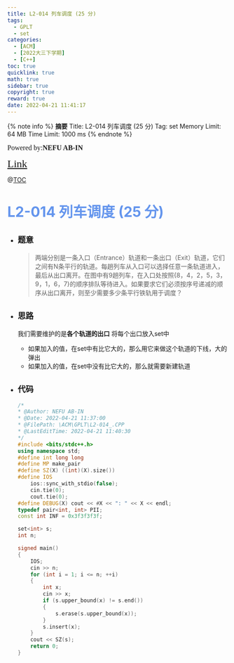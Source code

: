 ```yaml
---
title: L2-014 列车调度 (25 分)
tags:
  - GPLT
  - set
categories:
  - [ACM]
  - [2022大三下学期]
  - [C++]
toc: true
quicklink: true
math: true
sidebar: true
copyright: true
reward: true
date: 2022-04-21 11:41:17
---
```



{% note info %}
**摘要**
Title: L2-014 列车调度 (25 分)
Tag: set
Memory Limit: 64 MB
Time Limit: 1000 ms
{% endnote %}
<!-- more -->

<font size=3 face=楷体>Powered by:**NEFU AB-IN**</font>

<font color=#FFA500 size=5 face=楷体>[Link](https://pintia.cn/problem-sets/994805046380707840/problems/994805063166312448)</font>

@[TOC](文章目录)

# <font color=#6495ED size=6>L2-014 列车调度 (25 分)</font>

* ## <font size=4 face=粗体>题意</font>

  >两端分别是一条入口（Entrance）轨道和一条出口（Exit）轨道，它们之间有N条平行的轨道。每趟列车从入口可以选择任意一条轨道进入，最后从出口离开。在图中有9趟列车，在入口处按照{8，4，2，5，3，9，1，6，7}的顺序排队等待进入。如果要求它们必须按序号递减的顺序从出口离开，则至少需要多少条平行铁轨用于调度？

* ## <font size=4 face=粗体>思路</font>

  我们需要维护的是**各个轨道的出口**
  将每个出口放入set中
    * 如果加入的值，在set中有比它大的，那么用它来做这个轨道的下线，大的弹出
    * 如果加入的值，在set中没有比它大的，那么就需要新建轨道

* ## <font size=4 face=粗体>代码</font>

  ```cpp
  /*
  * @Author: NEFU AB-IN
  * @Date: 2022-04-21 11:37:00
  * @FilePath: \ACM\GPLT\L2-014_.CPP
  * @LastEditTime: 2022-04-21 11:40:30
  */
  #include <bits/stdc++.h>
  using namespace std;
  #define int long long
  #define MP make_pair
  #define SZ(X) ((int)(X).size())
  #define IOS                                                                                                            \
      ios::sync_with_stdio(false);                                                                                       \
      cin.tie(0);                                                                                                        \
      cout.tie(0);
  #define DEBUG(X) cout << #X << ": " << X << endl;
  typedef pair<int, int> PII;
  const int INF = 0x3f3f3f3f;

  set<int> s;
  int n;

  signed main()
  {
      IOS;
      cin >> n;
      for (int i = 1; i <= n; ++i)
      {
          int x;
          cin >> x;
          if (s.upper_bound(x) != s.end())
          {
              s.erase(s.upper_bound(x));
          }
          s.insert(x);
      }
      cout << SZ(s);
      return 0;
  }
  ```